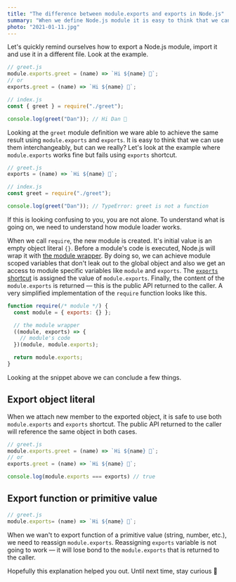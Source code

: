 ```yaml
---
title: "The difference between module.exports and exports in Node.js"
summary: "When we define Node.js module it is easy to think that we can use `module.exports` and `exports` interchangeably, but can we really? Let's understand what is going on under the hood."
photo: "2021-01-11.jpg"
---
```


Let's quickly remind ourselves how to export a Node.js module, import it and use it in a different file. Look at the example.

```js
// greet.js
module.exports.greet = (name) => `Hi ${name} 👋`;
// or
exports.greet = (name) => `Hi ${name} 👋`;
```

```js
// index.js
const { greet } = require("./greet");

console.log(greet("Dan")); // Hi Dan 👋
```

Looking at the `greet` module definition we ware able to achieve the same result using `module.exports` and `exports`. It is easy to think that we can use them interchangeably, but can we really? Let's look at the example where `module.exports` works fine but fails using `exports` shortcut.

```js
// greet.js
exports = (name) => `Hi ${name} 👋`;
```

```js
// index.js
const greet = require("./greet");

console.log(greet("Dan")); // TypeError: greet is not a function
```

If this is looking confusing to you, you are not alone. To understand what is going on, we need to understand how module loader works.

When we call `require`, the new module is created. It's initial value is an empty object literal `{}`. Before a module's code is executed, Node.js will wrap it with [the module wrapper](https://nodejs.org/dist/latest-v15.x/docs/api/modules.html#modules_the_module_wrapper). By doing so, we can achieve module scoped variables that don't leak out to the global object and also we get an access to module specific variables like `module` and `exports`. The [`exports` shortcut](https://nodejs.org/dist/latest-v15.x/docs/api/modules.html#modules_exports_shortcut) is assigned the value of `module.exports`. Finally, the content of the `module.exports` is returned — this is the public API returned to the caller. A very simplified implementation of the `require` function looks like this. 

```js
function require(/* module */) {
  const module = { exports: {} };

  // the module wrapper
  ((module, exports) => {
    // module's code
  })(module, module.exports);

  return module.exports;
}
```

Looking at the snippet above we can conclude a few things.

## Export object literal

When we attach new member to the exported object, it is safe to use both `module.exports` and `exports` shortcut. The public API returned to the caller will reference the same object in both cases.

```js
// greet.js
module.exports.greet = (name) => `Hi ${name} 👋`;
// or
exports.greet = (name) => `Hi ${name} 👋`;

console.log(module.exports === exports) // true
```

## Export function or primitive value

```js
// greet.js
module.exports= (name) => `Hi ${name} 👋`;
```

When we wan't to export function of a primitive value (string, number, etc.), we need to reassign `module.exports`. Reassigning `exports` variable is not going to work — it will lose bond to the `module.exports` that is returned to the caller.

Hopefully this explanation helped you out. Until next time, stay curious 👊
